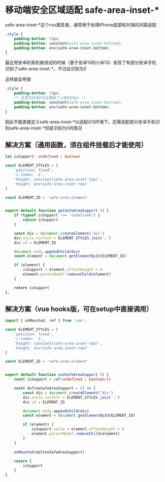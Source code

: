 # 移动端安全区域适配 safe-area-inset-*

safe-area-inset-*这个css属性值，通常用于处理iPhone底部和刘海的间距适配

```css
.style {
    padding-bottom: 20px;
    padding-bottom: constant(safe-area-inset-bottom);
    padding-bottom: env(safe-area-inset-bottom);
}
```

最近用安卓的真机做测试的时候（基于安卓13的小米13）发现了有部分安卓手机识别了safe-area-inset-*，不过会识别为0

这样就会导致

```css
.style {
    padding-bottom: 20px;
    /* 这里实际是0并且覆盖了上面的20px */
    padding-bottom: constant(safe-area-inset-bottom); 
    padding-bottom: env(safe-area-inset-bottom);
}
```

因此不能直接定义safe-area-inset-*以适配iOS环境下，还需适配部分安卓手机识别safe-area-inset-*但是识别为0的情况

## 解决方案（通用函数，须在组件挂载后才能使用）

```typescript
let isSupport: undefined | boolean

const ELEMENT_STYLES = [
    'position: fixed',
    'z-index: -1',
    'height: constant(safe-area-inset-top)',
    'height: env(safe-area-inset-top)'
]

const ELEMENT_ID = 'safe-area-element'


export default function getSafeAreaSupport () {
    if (typeof isSupport !== 'undefined') {
        return isSupport
    }

    const div = document.createElement('div')
    div.style.cssText = ELEMENT_STYLES.join(';')
    div.id = ELEMENT_ID

    document.body.appendChild(div)
    const element = document.getElementById(ELEMENT_ID)

    if (element) {
        isSupport = element.offsetHeight > 0
        element.parentNode?.removeChild(element)
    }

    return isSupport
};
```

## 解决方案（vue hooks版，可在setup中直接调用）

```typescript
import { onMounted, ref } from 'vue';

const ELEMENT_STYLES = [
    'position: fixed',
    'z-index: -1',
    'height: constant(safe-area-inset-top)',
    'height: env(safe-area-inset-top)'
]

const ELEMENT_ID = 'safe-area-element'


export default function useSafeAreaSupport () {
    const isSupport = ref<undefined | boolean>()

    const defineSafeAreaSupport = () => {
        const div = document.createElement('div')
        div.style.cssText = ELEMENT_STYLES.join(';')
        div.id = ELEMENT_ID

        document.body.appendChild(div)
        const element = document.getElementById(ELEMENT_ID)

        if (element) {
            isSupport.value = element.offsetHeight > 0
            element.parentNode?.removeChild(element)
        }
    }
    
    onMounted(defineSafeAreaSupport)
    
    return {
        isSupport
    }
}
```
